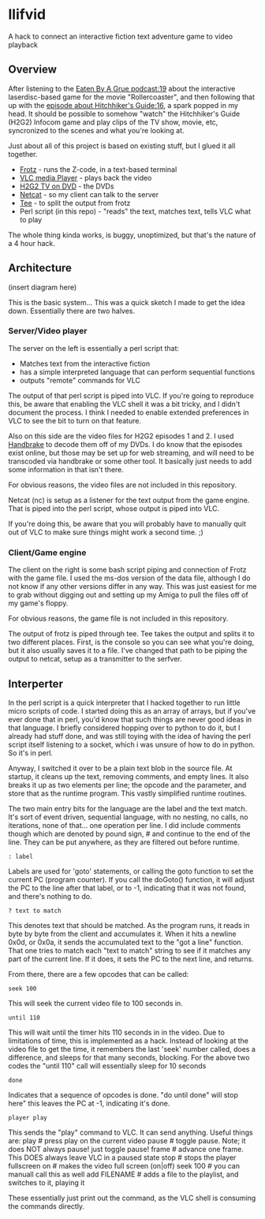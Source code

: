 # llifvid
A hack to connect an interactive fiction text adventure game to video playback

## Overview

After listening to the [Eaten By A Grue podcast:19](http://monsterfeet.com/grue/notes/19) about the 
interactive laserdisc-based game for the movie "Rollercoaster", and then following that up with the 
[episode about Hitchhiker's Guide:16](http://monsterfeet.com/grue/notes/16), a spark popped in my
head. It should be possible to somehow "watch" the Hitchhiker's Guide (H2G2) Infocom game and play
clips of the TV show, movie, etc, syncronized to the scenes and what you're looking at.

Just about all of this project is based on existing stuff, but I glued it all together.

* [Frotz](http://frotz.sourceforge.net) - runs the Z-code, in a text-based terminal
* [VLC media Player](https://www.videolan.org/vlc/index.html) - plays back the video
* [H2G2 TV on DVD](https://www.google.com/search?q=buy+hitchhiker%27s+guide+tv+dvds) - the DVDs
* [Netcat](https://en.wikipedia.org/wiki/Netcat) - so my client can talk to the server
* [Tee](https://en.wikipedia.org/wiki/Tee_(command)) - to split the output from frotz
* Perl script (in this repo) - "reads" the text, matches text, tells VLC what to play 

The whole thing kinda works, is buggy, unoptimized, but that's the nature of a 4 hour hack.

## Architecture

(insert diagram here)

This is the basic system... This was a quick sketch I made to get the idea down. Essentially there 
are two halves.

### Server/Video player

The server on the left is essentially a perl script that:
* Matches text from the interactive fiction
* has a simple interpreted language that can perform sequential functions
* outputs "remote" commands for VLC

The output of that perl script is piped into VLC. If you're going to reproduce this, 
be aware that enabling the VLC shell it was a bit tricky, and I didn't document the process. 
I think I needed to enable extended preferences in VLC to see the bit to turn on that feature.

Also on this side are the video files for H2G2 episodes 1 and 2.  I used 
[Handbrake](https://handbrake.fr) to decode them off of my DVDs.  I do know that the episodes
exist online, but those may be set up for web streaming, and will need to be transcoded via
handbrake or some other tool.  It basically just needs to add some information in that isn't there.

For obvious reasons, the video files are not included in this repository.

Netcat (nc) is setup as a listener for the text output from the game engine.  That is piped into the perl script,
whose output is piped into VLC.

If you're doing this, be aware that you will probably have to manually quit out of VLC to make sure 
things might work a second time. ;)

### Client/Game engine

The client on the right is some bash script piping and connection of Frotz with the game file.  I 
used the ms-dos version of the data file, although I do not know if any other versions differ in
any way.  This was just easiest for me to grab without digging out and setting up my Amiga to 
pull the files off of my game's floppy.

For obvious reasons, the game file is not included in this repository.

The output of frotz is piped through tee.  Tee takes the output and splits it to two different places.
First, is the console so you can see what you're doing, but it also usually saves it to a file.  I've 
changed that path to be piping the output to netcat, setup as a transmitter to the serfver.


## Interperter

In the perl script is a quick interpreter that I hacked together to run little micro scripts of code.
I started doing this as an array of arrays, but if you've ever done that in perl, you'd know that 
such things are never good ideas in that language. I briefly considered hopping over to python to 
do it, but I already had stuff done, and was still toying with the idea of having the perl script 
itself listening to a socket, which i was unsure of how to do in python.  So it's in perl.

Anyway, I switched it over to be a plain text blob in the source file.  At startup, it cleans up
the text, removing comments, and empty lines.  It also breaks it up as two elements per line; 
the opcode and the parameter, and store that as the runtime program.  This vastly simplified 
runtime routines.

The two main entry bits for the language are the label and the text match.  It's sort of event
driven, sequential language, with no nesting, no calls, no iterations, none of that... one operation
per line.  I did include comments though which are denoted by pound sign, # and continue 
to the end of the line.  They can be put anywhere, as they are filtered out before runtime.

    : label
Labels are used for 'goto' statements, or calling the goto function to set the current PC (program
counter).  If you call the doGoto() function, it will adjust the PC to the line after that label, 
or to -1, indicating that it was not found, and there's nothing to do.

    ? text to match
This denotes text that should be matched.  As the program runs, it reads in byte by byte from the
client and accumulates it. When it hits a newline 0x0d, or 0x0a, it sends the accumulated text to
the "got a line" function.  That one tries to match each "text to match" string to see if it 
matches any part of the current line.  If it does, it sets the PC to the next line, and returns.

From there, there are a few opcodes that can be called:

    seek 100

This will seek the current video file to 100 seconds in.

    until 110
    
This will wait until the timer hits 110 seconds in in the video.  Due to limitations of time,
this is implemented as a hack.  Instead of looking at the video file to get the time, it remembers
the last 'seek' number called, does a difference, and sleeps for that many seconds, blocking.
For the above two codes the "until 110" call will essentially sleep for 10 seconds

    done

Indicates that a sequence of opcodes is done.  "do until done" will stop here"  this leaves
the PC at -1, indicating it's done.

    player play
    
This sends the "play" command to VLC.  It can send anything. Useful things are:
    play    # press play on the current video
    pause   # toggle pause.  Note; it does NOT always pause! just toggle pause!
    frame   # advance one frame.  This DOES always leave VLC in a paused state
    stop    # stops the player
    fullscreen on  # makes the video full screen (on|off)
    seek 100 # you can manuall call this as well
    add FILENAME   # adds a file to the playlist, and switches to it, playing it
    
These essentially just print out the command, as the VLC shell is consuming the commands directly.

  
